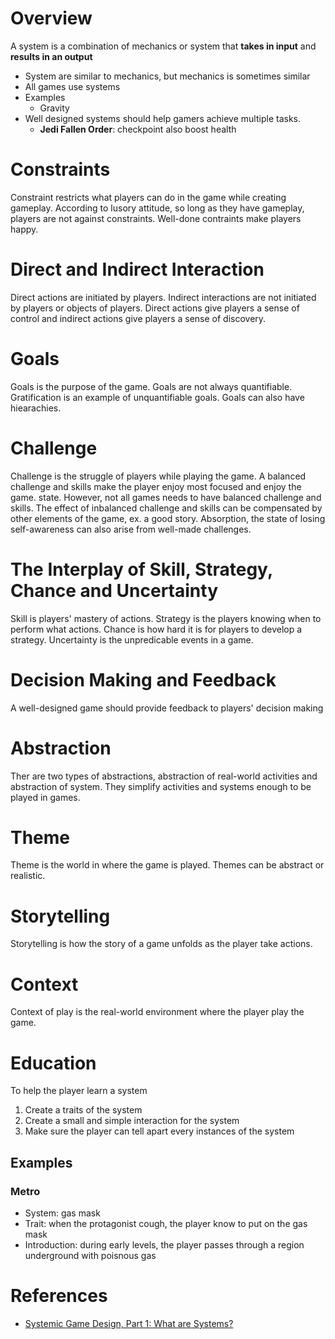 # Overview

A system is a combination of mechanics or system that **takes in input** and
**results in an output**

- System are similar to mechanics, but mechanics is sometimes similar
- All games use systems
- Examples
  - Gravity
- Well designed systems should help gamers achieve multiple tasks.
  - **Jedi Fallen Order**: checkpoint also boost health

# Constraints

Constraint restricts what players can do in the game while creating gameplay.
According to lusory attitude, so long as they have gameplay, players are not
against constraints. Well-done contraints make players happy.

# Direct and Indirect Interaction

Direct actions are initiated by players. Indirect interactions are not initiated
by players or objects of players. Direct actions give players a sense of control
and indirect actions give players a sense of discovery.

# Goals

Goals is the purpose of the game. Goals are not always quantifiable.
Gratification is an example of unquantifiable goals. Goals can also have
hiearachies.

# Challenge

Challenge is the struggle of players while playing the game. A balanced
challenge and skills make the player enjoy most focused and enjoy the game.
state. However, not all games needs to have balanced challenge and skills. The
effect of inbalanced challenge and skills can be compensated by other elements
of the game, ex. a good story. Absorption, the state of losing self-awareness
can also arise from well-made challenges.

# The Interplay of Skill, Strategy, Chance and Uncertainty

Skill is players' mastery of actions. Strategy is the players knowing when to
perform what actions. Chance is how hard it is for players to develop a
strategy. Uncertainty is the unpredicable events in a game.

# Decision Making and Feedback

A well-designed game should provide feedback to players' decision making

# Abstraction

Ther are two types of abstractions, abstraction of real-world activities and
abstraction of system. They simplify activities and systems enough to be played
in games.

# Theme

Theme is the world in where the game is played. Themes can be abstract or
realistic.

# Storytelling

Storytelling is how the story of a game unfolds as the player take actions.

# Context

Context of play is the real-world environment where the player play the game.

# Education

To help the player learn a system

1. Create a traits of the system
2. Create a small and simple interaction for the system
3. Make sure the player can tell apart every instances of the system

## Examples

### Metro

- System: gas mask
- Trait: when the protagonist cough, the player know to put on the gas mask
- Introduction: during early levels, the player passes through a region
  underground with poisnous gas

# References

- [Systemic Game Design, Part 1: What are Systems?](https://www.youtube.com/watch?v=NZc7yGdahkY)
